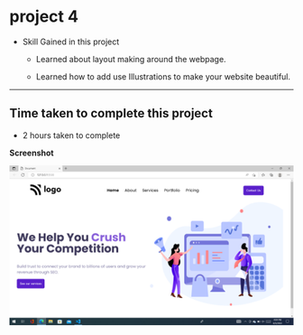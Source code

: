 # project 4

- Skill Gained in this project

  - Learned about layout making around the webpage.

  - Learned how to add use Illustrations to make your website beautiful.

---

## Time taken to complete this project

- 2 hours taken to complete

**Screenshot**

![illustrate](/screenshot/service.png)
